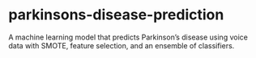 # parkinsons-disease-prediction
A machine learning model that predicts Parkinson’s disease using voice data with SMOTE, feature selection, and an ensemble of classifiers.
